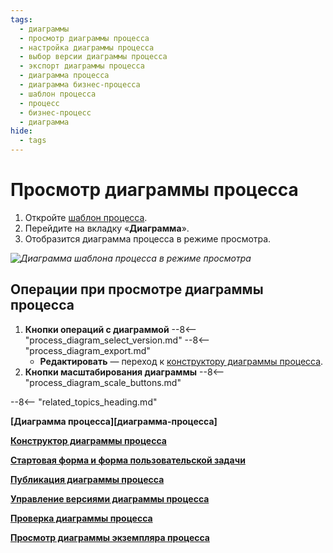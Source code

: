 ```yaml
---
tags:
  - диаграммы
  - просмотр диаграммы процесса
  - настройка диаграммы процесса
  - выбор версии диаграммы процесса
  - экспорт диаграммы процесса
  - диаграмма процесса
  - диаграмма бизнес-процесса
  - шаблон процесса
  - процесс
  - бизнес-процесс
  - диаграмма
hide:
  - tags
---
```


# Просмотр диаграммы процесса

1. Откройте [шаблон процесса](process_templates.md).
2. Перейдите на вкладку «**Диаграмма**».
3. Отобразится диаграмма процесса в режиме просмотра.

*![Диаграмма шаблона процесса в режиме просмотра](process_diagram_view.png)*

## Операции при просмотре диаграммы процесса

1. **Кнопки операций с диаграммой**
    --8<-- "process_diagram_select_version.md"
    --8<-- "process_diagram_export.md"
    * **Редактировать** — переход к [конструктору диаграммы процесса](process_diagram_designer.md).
2. **Кнопки масштабирования диаграммы**
    --8<-- "process_diagram_scale_buttons.md"

--8<-- "related_topics_heading.md"

**[Диаграмма процесса][диаграмма-процесса]**

**[Конструктор диаграммы процесса](process_diagram_designer.md)**

**[Стартовая форма и форма пользовательской задачи](process_diagram_forms.md)**

**[Публикация диаграммы процесса](process_diagram_publish.md)**

**[Управление версиями диаграммы процесса](process_diagram_version_control.md)**

**[Проверка диаграммы процесса](process_diagram_validate.md)**

**[Просмотр диаграммы экземпляра процесса](process_diagram_view_instance.md)**
